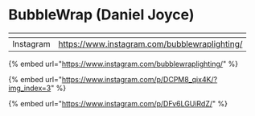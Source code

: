 # BubbleWrap (Daniel Joyce)

<table data-view="cards"><thead><tr><th></th><th data-hidden data-card-target data-type="content-ref"></th></tr></thead><tbody><tr><td>Instagram</td><td><a href="https://www.instagram.com/bubblewraplighting/">https://www.instagram.com/bubblewraplighting/</a></td></tr></tbody></table>

{% embed url="https://www.instagram.com/bubblewraplighting/" %}

{% embed url="https://www.instagram.com/p/DCPM8_qix4K/?img_index=3" %}

{% embed url="https://www.instagram.com/p/DFv6LGUiRdZ/" %}
